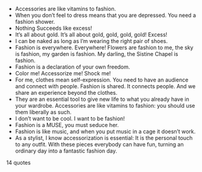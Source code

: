  - Accessories are like vitamins to fashion.
 - When you don’t feel to dress means that you are depressed. You need a fashion shower.
 - Nothing Succeeds like excess!
 - It’s all about gold. It’s all about gold, gold, gold, gold! Excess!
 - I can be naked as long as I’m wearing the right pair of shoes.
 - Fashion is everywhere. Everywhere! Flowers are fashion to me, the sky is fashion, my garden is fashion. My darling, the Sistine Chapel is fashion.
 - Fashion is a declaration of your own freedom.
 - Color me! Accessorize me! Shock me!
 - For me, clothes mean self-expression. You need to have an audience and connect with people. Fashion is shared. It connects people. And we share an experience beyond the clothes.
 - They are an essential tool to give new life to what you already have in your wardrobe. Accessories are like vitamins to fashion: you should use them liberally as such.
 - I don’t want to be cool. I want to be fashion!
 - Fashion is a MUSE, you must seduce her.
 - Fashion is like music, and when you put music in a cage it doesn’t work.
 - As a stylist, I know accessorization is essential: It is the personal touch to any outfit. With these pieces everybody can have fun, turning an ordinary day into a fantastic fashion day.

14 quotes